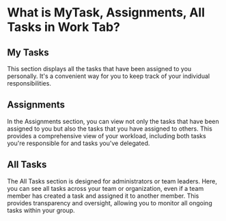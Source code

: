 # What is MyTask, Assignments, All Tasks in Work Tab?

## My Tasks
This section displays all the tasks that have been assigned to you personally. It's a convenient way for you to keep track of your individual responsibilities.

## Assignments
In the Assignments section, you can view not only the tasks that have been assigned to you but also the tasks that you have assigned to others. This provides a comprehensive view of your workload, including both tasks you're responsible for and tasks you've delegated.

## All Tasks
The All Tasks section is designed for administrators or team leaders. Here, you can see all tasks across your team or organization, even if a team member has created a task and assigned it to another member. This provides transparency and oversight, allowing you to monitor all ongoing tasks within your group.
